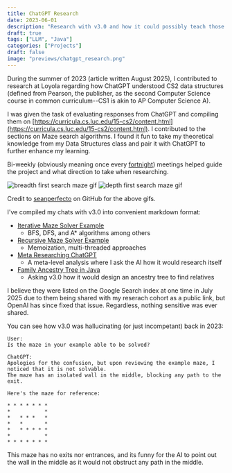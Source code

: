 ```yaml
---
title: ChatGPT Research
date: 2023-06-01
description: "Research with v3.0 and how it could possibly teach those new to Java Data Structures"
draft: true
tags: ["LLM", "Java"]
categories: ["Projects"]
draft: false
image: "previews/chatgpt_research.png"
---
```


During the summer of 2023 (article written August 2025), I contributed to research at Loyola regarding how ChatGPT understood CS2 data structures (defined from Pearson, the publisher, as the second Computer Science course in common curriculum--CS1 is akin to AP Computer Science A). 

I was given the task of evaluating responses from ChatGPT and compiling them on [https://curricula.cs.luc.edu/15-cs2/content.html](https://curricula.cs.luc.edu/15-cs2/content.html). I contributed to the sections on Maze search algorithms. I found it fun to take my theoretical knowledge from my Data Structures class and pair it with ChatGPT to further enhance my learning. 

Bi-weekly (obviously meaning once every [fortnight](https://en.wikipedia.org/wiki/Fortnight)) meetings helped guide the project and what direction to take when researching. 

![breadth first search maze gif](/images/projects/chatgpt_research/bfs.webp)
![depth first search maze gif](/images/projects/chatgpt_research/dfs.webp)

Credit to [seanperfecto](https://github.com/seanperfecto) on GitHub for the above gifs.

I've compiled my chats with v3.0 into convenient markdown format:

- [Iterative Maze Solver Example](../iterative-maze-solver)
  - BFS, DFS, and A* algorithms among others
- [Recursive Maze Solver Example](../recursive-maze-solver)
  - Memoization, multi-threaded approaches
- [Meta Researching ChatGPT](../meta_research)
  - A meta-level analysis where I ask the AI how it would research itself
- [Family Ancestry Tree in Java](../ancestry_tree)
  - Asking v3.0 how it would design an ancestry tree to find relatives


I believe they were listed on the Google Search index at one time in July 2025 due to them being shared with my reserach cohort as a public link, but OpenAI has since fixed that issue. Regardless, nothing sensitive was ever shared.

You can see how v3.0 was hallucinating (or just incompetant) back in 2023:

```
User:
Is the maze in your example able to be solved?

ChatGPT:
Apologies for the confusion, but upon reviewing the example maze, I noticed that it is not solvable. 
The maze has an isolated wall in the middle, blocking any path to the exit.

Here's the maze for reference:

* * * * * * *
*           *
*   * * *   *
*   *       *
*   * * * * * 
*           *
* * * * * * *

```
This maze has no exits nor entrances, and its funny for the AI to point out the wall in the middle as it would not obstruct any path in the middle.